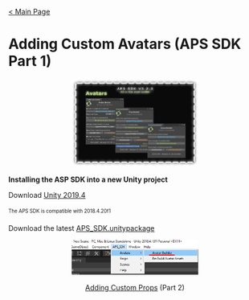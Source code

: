 [< Main Page](index.md)

# Adding Custom Avatars (APS SDK Part 1)

<p align="center">
  <a href="img/aps sdk avatar builder main.png">
     <img width="50%" height="15%" src="img/aps sdk avatar builder main.png">
  </a>
</p>

**Installing the ASP SDK into a new Unity project**



Download [Unity 2019.4](https://unity3d.com/unity/whats-new/2019.4.16)

<sub><sup>The APS SDK is compatible with 2018.4.20f1</sup></sub>


Download the latest [APS_SDK.unitypackage](https://github.com/guiglass/LUXOR/blob/gh-pages/APS_SDK.unitypackage?raw=true)


<p align="center">
  <a href="img/avatar menu.png">
     <img width="50%" height="15%" src="img/avatar menu.png">
  </a>
</p>


<p align="center">
  <a href="apssdk_part2.md">Adding Custom Props</a> (Part 2)
</p>
